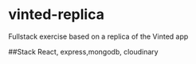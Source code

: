 # vinted-replica
Fullstack exercise based on a replica of the Vinted app

##Stack
React, express,mongodb, cloudinary
